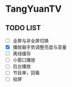 # TangYuanTV

## TODO LIST

- [ ] 全屏与非全屏切换
- [x] 播放器手势调整亮度与音量
- [ ] 离线缓存
- [ ] 小窗口播放
- [ ] 后台播放
- [ ] 节目单，回看
- [ ] 投屏
